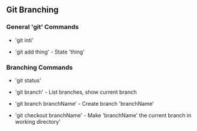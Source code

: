 ## Git Branching

### General 'git' Commands

* 'git inti'

* 'git add thing' - State 'thing'


### Branching Commands

* 'git status'

* 'git branch' - List branches, show current branch

* 'git branch branchName' - Create branch 'branchName'

* 'git checkout branchName' - Make 'branchName' the current branch in working directory'
